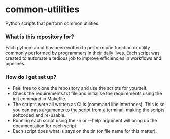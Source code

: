 # common-utilities
Python scripts that perform common utilities.

### What is this repository for? ###
Each python script has been written to perform one function or utility commonly performed by programmers in their daily lives.
Each script was created to automate a tedious job to improve efficiencies in workflows and pipelines.

### How do I get set up? ###
* Feel free to clone the repository and use the scripts for yourself.
* Check the requirements.txt file and initialise the requirements using the init command in Makefile.
* The scripts were all written as CLIs (command line interfaces).
This is so you can pass arguments to the script from a terminal, making the scripts softcoded and re-usable.
* Running each script using the -h or --help argument will bring up the documentation for each script.
* Each script does what is says on the tin (or file name for this matter).
